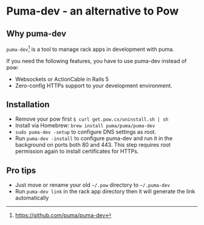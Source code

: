 # Puma-dev - an alternative to Pow

## Why puma-dev

``puma-dev``[^puma-dev] is a tool to manage rack apps in development with puma.

If you need the following features, you have to use puma-dev instead of pow:

* Websockets or ActionCable in Rails 5
* Zero-config HTTPs support to your development environment.

## Installation

* Remove your pow first ``$ curl get.pow.cx/uninstall.sh | sh``
* Install via Homebrew: ``brew install puma/puma/puma-dev``
* ``sudo puma-dev -setup`` to configure DNS settings as root.
* Run ``puma-dev -install`` to configure puma-dev and run it in the background on ports both 80 and 443. This step requires root permission again to install certificates for HTTPs.

## Pro tips

* Just move or rename your old ``~/.pow`` directory to ``~/.puma-dev``
* Run ``puma-dev link`` in the rack app directory then it will generate the link automatically

[^puma-dev]: https://github.com/puma/puma-dev
